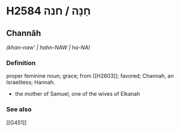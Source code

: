 # H2584 חַנָּה / חנה

## Channâh

_(khan-naw' | hahn-NAW | ha-NA)_

### Definition

proper feminine noun; grace; from [[H2603]]; favored; Channah, an Israelitess; Hannah.

- the mother of Samuel, one of the wives of Elkanah
### See also

[[G451]]

